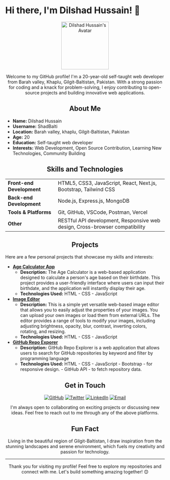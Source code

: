 # Hi there, I'm Dilshad Hussain! 👋

<p align="center">
  <img src="https://avatars.githubusercontent.com/u/e?email=shadbalti2@gmail.com&s=65" width="150" alt="Dilshad Hussain's Avatar"/>
</p>

<p align="center">
  Welcome to my GitHub profile! I'm a 20-year-old self-taught web developer from Barah valley, Khaplu, Gilgit-Baltistan, Pakistan. With a strong passion for coding and a knack for problem-solving, I enjoy contributing to open-source projects and building innovative web applications.
</p>

<h2 align="center">About Me</h2>

<ul>
  <li><strong>Name:</strong> Dilshad Hussain</li>
  <li><strong>Username:</strong> ShadBalti</li>
  <li><strong>Location:</strong> Barah valley, khaplu, Gilgit-Baltistan, Pakistan</li>
  <li><strong>Age:</strong> 20</li>
  <li><strong>Education:</strong> Self-taught web developer</li>
  <li><strong>Interests:</strong> Web Development, Open Source Contribution, Learning New Technologies, Community Building</li>
</ul>

<h2 align="center">Skills and Technologies</h2>

<table align="center">
  <tr>
    <td><strong>Front-end Development</strong></td>
    <td>HTML5, CSS3, JavaScript, React, Next.js, Bootstrap, Tailwind CSS</td>
  </tr>
  <tr>
    <td><strong>Back-end Development</strong></td>
    <td>Node.js, Express.js, MongoDB</td>
  </tr>
  <tr>
    <td><strong>Tools & Platforms</strong></td>
    <td>Git, GitHub, VSCode, Postman, Vercel</td>
  </tr>
  <tr>
    <td><strong>Other</strong></td>
    <td>RESTful API development, Responsive web design, Cross-browser compatibility</td>
  </tr>
</table>

<h2 align="center">Projects</h2>

<p>Here are a few personal projects that showcase my skills and interests:</p>

<ul>
  <li><a href="https://github.com/ShadBalti/Age-Calculator-App"><strong> Age Calculator App</strong></a>
    <ul>
      <li><strong>Description:</strong> The Age Calculator is a web-based application designed to calculate a person's age based on their birthdate. This project provides a user-friendly interface where users can input their birthdate, and the application will instantly display their age.</li>
      <li><strong>Technologies Used:</strong> HTML - CSS - JavaScript</li>
    </ul>
  </li>
  <li><a href="https://github.com/ShadBalti/simple-image-editor"><strong> Image Editor</strong></a>
    <ul>
      <li><strong>Description:</strong> This is a simple yet versatile web-based image editor that allows you to easily adjust the properties of your images. You can upload your own images or load them from external URLs. The editor provides a range of tools to modify your images, including adjusting brightness, opacity, blur, contrast, inverting colors, rotating, and resizing.</li>
      <li><strong>Technologies Used:</strong> HTML - CSS - JavaScript</li>
    </ul>
  </li>
  <li><a href="https://github.com/ShadBalti/GRE"><strong> GitHub Repo Exporer</strong></a>
    <ul>
      <li><strong>Description:</strong> GitHub Repo Explorer is a web application that allows users to search for GitHub repositories by keyword and filter by programming language</li>
      <li><strong>Technologies Used:</strong> HTML - CSS - JavaScript - Bootstrap - for responsive design. - GitHub API - to fetch repository data.</li>
    </ul>
  </li>
</ul>

<h2 align="center">Get in Touch</h2>

<p align="center">
  <a href="https://github.com/ShadBalti"><img src="https://img.shields.io/github/followers/ShadBalti?label=GitHub&style=social" alt="GitHub"></a>
  <a href="https://twitter.com/ShadBalti"><img src="https://img.shields.io/twitter/follow/ShadBalti?label=Twitter&style=social" alt="Twitter"></a>
  <a href="https://linkedin.com/in/shadbalti"><img src="https://img.shields.io/badge/LinkedIn-Connect-blue" alt="LinkedIn"></a>
  <a href="shadbalti2@gmail.com"><img src="https://img.shields.io/badge/Email-Contact%20Me-red" alt="Email"></a>
</p>

<p align="center">
  I'm always open to collaborating on exciting projects or discussing new ideas. Feel free to reach out to me through any of the above platforms.
</p>

<h2 align="center">Fun Fact</h2>

<p align="center">
  Living in the beautiful region of Gilgit-Baltistan, I draw inspiration from the stunning landscapes and serene environment, which fuels my creativity and passion for technology.
</p>

---

<p align="center">
  Thank you for visiting my profile! Feel free to explore my repositories and connect with me. Let's build something amazing together! 😊
</p>
